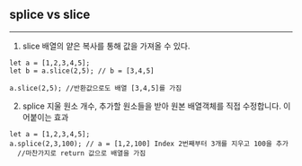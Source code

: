 ## splice vs slice
- - -

1. slice 
배열의 얕은 복사를 통해 값을 가져올 수 있다.

```
let a = [1,2,3,4,5];
let b = a.slice(2,5); // b = [3,4,5]

a.slice(2,5); //반환값으로도 배열 [3,4,5]를 가짐
```


2. splice 
지울 원소 개수, 추가할 원소들을 받아 원본 배열객체를 직접 수정합니다. 이어붙이는 효과

```
let a = [1,2,3,4,5];
a.splice(2,3,100); // a = [1,2,100] Index 2번째부터 3개를 지우고 100을 추가
  //마찬가지로 return 값으로 배열을 가짐
```
